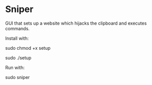 # Sniper
GUI that sets up a website which hijacks the clipboard and executes commands.

Install with:

sudo chmod +x setup

sudo ./setup

Run with:

sudo sniper
